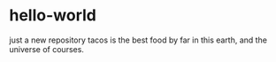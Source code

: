 # hello-world
just a new repository
tacos is the best food by far in this earth, and the universe of courses. 

